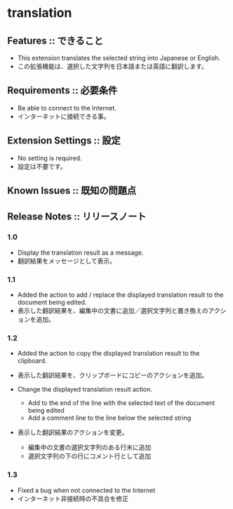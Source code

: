 # translation

## Features :: できること

- This extension translates the selected string into Japanese or English.
- この拡張機能は、選択した文字列を日本語または英語に翻訳します。

## Requirements :: 必要条件

- Be able to connect to the Internet.
- インターネットに接続できる事。

## Extension Settings :: 設定

- No setting is required.
- 設定は不要です。

## Known Issues :: 既知の問題点  

## Release Notes :: リリースノート

### 1.0

- Display the translation result as a message.
- 翻訳結果をメッセージとして表示。

### 1.1

- Added the action to add / replace the displayed translation result to the document being edited.
- 表示した翻訳結果を、編集中の文書に追加／選択文字列と置き換えのアクションを追加。

### 1.2

- Added the action to copy the displayed translation result to the clipboard.
- 表示した翻訳結果を、クリップボードにコピーのアクションを追加。

- Change the displayed translation result action.
  - Add to the end of the line with the selected text of the document being edited
  - Add a comment line to the line below the selected string
- 表示した翻訳結果のアクションを変更。
  - 編集中の文書の選択文字列のある行末に追加
  - 選択文字列の下の行にコメント行として追加

### 1.3

- Fixed a bug when not connected to the Internet
- インターネット非接続時の不具合を修正

